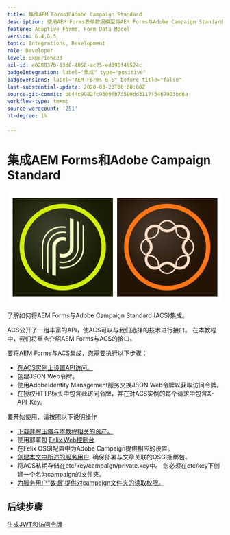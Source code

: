 ```yaml
---
title: 集成AEM Forms和Adobe Campaign Standard
description: 使用AEM Forms表单数据模型将AEM Forms与Adobe Campaign Standard集成以获取ACS促销活动配置文件信息等。
feature: Adaptive Forms, Form Data Model
version: 6.4,6.5
topic: Integrations, Development
role: Developer
level: Experienced
exl-id: e028837b-13d8-4058-ac25-ed095f49524c
badgeIntegration: label="集成" type="positive"
badgeVersions: label="AEM Forms 6.5" before-title="false"
last-substantial-update: 2020-03-20T00:00:00Z
source-git-commit: b044c9982fc9309fb73509dd3117f5467903bd6a
workflow-type: tm+mt
source-wordcount: '251'
ht-degree: 1%

---
```


# 集成AEM Forms和Adobe Campaign Standard

![formsandcampaign](assets/helpx-cards-forms.png)

了解如何将AEM Forms与Adobe Campaign Standard (ACS)集成。

ACS公开了一组丰富的API，使ACS可以与我们选择的技术进行接口。 在本教程中，我们将重点介绍AEM Forms与ACS的接口。

要将AEM Forms与ACS集成，您需要执行以下步骤：

* [在ACS实例上设置API访问。](https://experienceleague.adobe.com/docs/campaign-standard/using/working-with-apis/get-started-apis.html?lang=en)
* 创建JSON Web令牌。
* 使用AdobeIdentity Management服务交换JSON Web令牌以获取访问令牌。
* 在授权HTTP标头中包含此访问令牌，并在对ACS实例的每个请求中包含X-API-Key。

要开始使用，请按照以下说明操作

* [下载并解压缩与本教程相关的资产。](assets/aem-forms-and-acs-bundles.zip)
* 使用部署包 [Felix Web控制台](http://localhost:4502/system/console/bundles)
* 在Felix OSGI配置中为Adobe Campaign提供相应的设置。
* [创建本文中所述的服务用户](/help/forms/adaptive-forms/service-user-tutorial-develop.md). 确保部署与文章关联的OSGi捆绑包。
* 将ACS私钥存储在etc/key/campaign/private.key中。 您必须在etc/key下创建一个名为campaign的文件夹。
* [为服务用户“数据”提供对campaign文件夹的读取权限。](http://localhost:4502/useradmin)

## 后续步骤

[生成JWT和访问令牌](partone.md)
